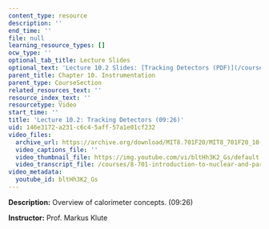 ```yaml
---
content_type: resource
description: ''
end_time: ''
file: null
learning_resource_types: []
ocw_type: ''
optional_tab_title: Lecture Slides
optional_text: 'Lecture 10.2 Slides: [Tracking Detectors (PDF)](/courses/8-701-introduction-to-nuclear-and-particle-physics-fall-2020/resources/mit8_701f20_lec10-2)'
parent_title: Chapter 10. Instrumentation
parent_type: CourseSection
related_resources_text: ''
resource_index_text: ''
resourcetype: Video
start_time: ''
title: 'Lecture 10.2: Tracking Detectors (09:26)'
uid: 146e3172-a231-c6c4-5aff-57a1e01cf232
video_files:
  archive_url: https://archive.org/download/MIT8.701F20/MIT8_701F20_10-02_tracking_300k.mp4
  video_captions_file: ''
  video_thumbnail_file: https://img.youtube.com/vi/bltHh3K2_Gs/default.jpg
  video_transcript_file: /courses/8-701-introduction-to-nuclear-and-particle-physics-fall-2020/150b526bcd03018314354d39f97e8b4b_bltHh3K2_Gs.pdf
video_metadata:
  youtube_id: bltHh3K2_Gs
---
```


**Description:** Overview of calorimeter concepts. (09:26)

**Instructor:** Prof. Markus Klute